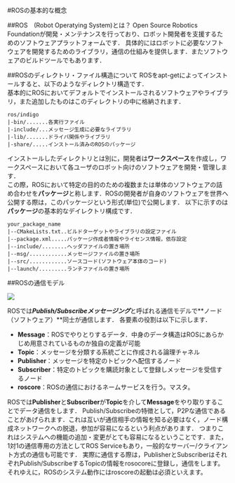 #ROSの基本的な概念

##ROS　(Robot Operatying System)とは？
Open Source Robotics Foundationが開発・メンテナンスを行っており、ロボット開発者を支援するためのソフトウェアプラットフォームです．
具体的にはロボットに必要なソフトウェアを開発するためのライブラリ，通信の仕組みを提供します．またソフトウェアのビルドツールでもあります．

##ROSのディレクトリ・ファイル構造について
ROSをapt-getによってインストールすると、以下のようなディレクトリ構造です．  
基本的にROSにおいてデフォルトでインストールされるソフトウェアやライブラリ，また追加したものはこのディレクトリの中に格納されます．

```
ros/indigo
|-bin/.......各実行ファイル
|-include/...メッセージ生成に必要なライブラリ
|-lib/.......ドライバ関係やライブラリ
|-share/.....インストール済みのROSのパッケージ
```

インストールしたディレクトリとは別に，開発者は**ワークスペース**を作成し，ワークスペースにおいて各ユーザのロボット向けのソフトウェアを開発・管理します．  
この際，ROSにおいて特定の目的のための複数または単体のソフトウェアの詰め合わせを**パッケージ**と称します．ROSの開発者が自身のソフトウェアを世界へ公開する際は，このパッケージという形式(単位)で公開します．
以下に示すのは**パッケージ**の基本的なデイレクトリ構成です．

```
your_package_name
|--CMakeLists.txt..ビルドターゲットやライブラリの設定ファイル
|--package.xml.....パッケージ作成者情報やライセンス情報，依存設定
|--include/........ヘッダファイルの置き場所
|--msg/............メッセージファイルの置き場所
|--src/............ソースコード(ソフトウェア本体のコード)
|--launch/.........ランチファイルの置き場所
```
##ROSの通信モデル

<img src="pic/ros_pubsub.png">

ROSでは***Publish/Subscribeメッセージング***と呼ばれる通信モデルで**ノード（ソフトウェア）**同士が通信します．
各要素の役割は以下に示します．

- **Message**：ROSでやりとりするデータ．中身のデータ構造はROSにあらかじめ用意されているものか独自の定義が可能
- **Topic**：メッセージを分類する系統ごとに作成される論理チャネル
- **Publisher**：メッセージを特定のトピックへ配信するノード
- **Subscriber**：特定のトピックを購読対象として登録しメッセージを受信するノード
- **roscore**：ROSの通信におけるネームサービスを行う。マスタ。

ROSでは**Publisher**と**Subscriber**が**Topic**を介して**Message**をやり取りすることでデータ通信をします．
Publish/Subscribeの特徴として，P2Pな通信であることがあげられます．これは互いが通信相手の情報を知る必要はなく，ノード構成ネットワークへの脱退，参加が容易になるという利点があります．
つまりこれはシステムへの機能の追加・変更がとても容易になるということです．また，1対1の通信専用の方法としてROS Serviceもあり，一般的なサーバー/クライアント方式の通信も可能です．
実際に通信する際は，PublisherとSubscriberはそれぞれPublish/SubscribeするTopicの情報をrosocoreに登録し，通信をします。それゆえに，ROSのシステム動作にはroscoreの起動は必須といえます。